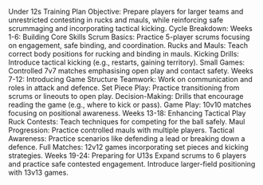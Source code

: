Under 12s Training Plan
Objective: Prepare players for larger teams and unrestricted contesting in rucks and mauls, while reinforcing safe scrummaging and incorporating tactical kicking.
Cycle Breakdown:
Weeks 1-6: Building Core Skills
Scrum Basics: Practice 5-player scrums focusing on engagement, safe binding, and coordination.
Rucks and Mauls: Teach correct body positions for rucking and binding in mauls.
Kicking Drills: Introduce tactical kicking (e.g., restarts, gaining territory).
Small Games: Controlled 7v7 matches emphasising open play and contact safety.
Weeks 7-12: Introducing Game Structure
Teamwork: Work on communication and roles in attack and defence.
Set Piece Play: Practice transitioning from scrums or lineouts to open play.
Decision-Making: Drills that encourage reading the game (e.g., where to kick or pass).
Game Play: 10v10 matches focusing on positional awareness.
Weeks 13-18: Enhancing Tactical Play
Ruck Contests: Teach techniques for competing for the ball safely.
Maul Progression: Practice controlled mauls with multiple players.
Tactical Awareness: Practice scenarios like defending a lead or breaking down a defence.
Full Matches: 12v12 games incorporating set pieces and kicking strategies.
Weeks 19-24: Preparing for U13s
Expand scrums to 6 players and practice safe contested engagement.
Introduce larger-field positioning with 13v13 games.